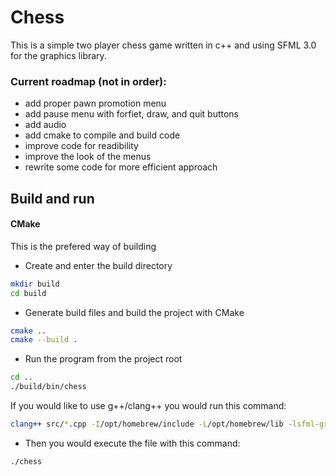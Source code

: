# Chess

This is a simple two player chess game written in c++ and using SFML 3.0 for the graphics library.

### Current roadmap (not in order): 
- add proper pawn promotion menu
- add pause menu with forfiet, draw, and quit buttons
- add audio
- add cmake to compile and build code
- improve code for readibility
- improve the look of the menus
- rewrite some code for more efficient approach

## Build and run

#### CMake
This is the prefered way of building
- Create and enter the build directory
```bash
mkdir build
cd build
```
- Generate build files and build the project with CMake
```bash
cmake ..
cmake --build .
```
- Run the program from the project root
```bash
cd ..
./build/bin/chess
```

If you would like to use g++/clang++ you would run this command:
```bash
clang++ src/*.cpp -I/opt/homebrew/include -L/opt/homebrew/lib -lsfml-graphics -lsfml-window -lsfml-system -std=c++17 -o chess
```
- Then you would execute the file with this command:
```bash
./chess
```
